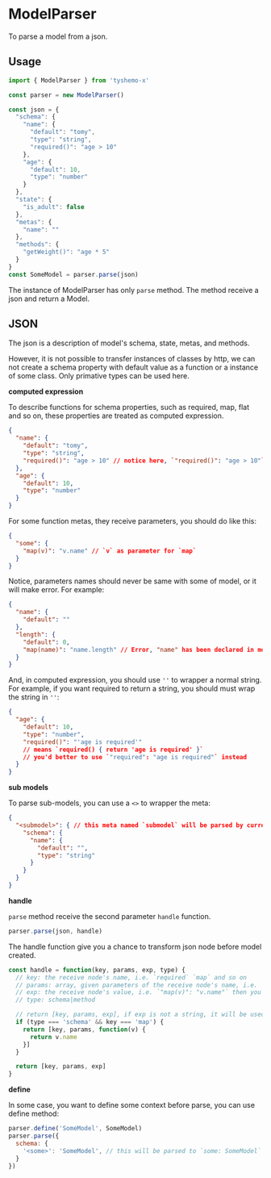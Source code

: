 # ModelParser

To parse a model from a json.

## Usage

```js
import { ModelParser } from 'tyshemo-x'

const parser = new ModelParser()

const json = {
  "schema": {
    "name": {
      "default": "tomy",
      "type": "string",
      "required()": "age > 10"
    },
    "age": {
      "default": 10,
      "type": "number"
    }
  },
  "state": {
    "is_adult": false
  },
  "metas": {
    "name": ""
  },
  "methods": {
    "getWeight()": "age * 5"
  }
}
const SomeModel = parser.parse(json)
```

The instance of ModelParser has only `parse` method. The method receive a json and return a Model.

## JSON

The json is a description of model's schema, state, metas, and methods.

However, it is not possible to transfer instances of classes by http, we can not create a schema property with default value as a function or a instance of some class. Only primative types can be used here.

**computed expression**

To describe functions for schema properties, such as required, map, flat and so on, these properties are treated as computed expression.

```json
{
  "name": {
    "default": "tomy",
    "type": "string",
    "required()": "age > 10" // notice here, `"required()": "age > 10"` means `required() { return this.age > 10 }`, there is a `()` after `required` property
  },
  "age": {
    "default": 10,
    "type": "number"
  }
}
```

For some function metas, they receive parameters, you should do like this:

```json
{
  "some": {
    "map(v)": "v.name" // `v` as parameter for `map`
  }
}
```

Notice, parameters names should never be same with some of model, or it will make error. For example:

```json
{
  "name": {
    "default": ""
  },
  "length": {
    "default": 0,
    "map(name)": "name.length" // Error, "name" has been declared in model, should not be declared again in "map(name)"
  }
}
```

And, in computed expression, you should use `''` to wrapper a normal string. For example, if you want required to return a string, you should must wrap the string in `''`:

```json
{
  "age": {
    "default": 10,
    "type": "number",
    "required()": "'age is required'"
    // means `required() { return 'age is required' }`
    // you'd better to use `"required": "age is required"` instead
  }
}
```

**sub models**

To parse sub-models, you can use a `<>` to wrapper the meta:

```json
{
  "<submodel>": { // this meta named `submodel` will be parsed by current parser.
    "schema": {
      "name": {
        "default": "",
        "type": "string"
      }
    }
  }
}
```

**handle**

`parse` method receive the second parameter `handle` function.

```js
parser.parse(json, handle)
```

The handle function give you a chance to transform json node before model created.

```js
const handle = function(key, params, exp, type) {
  // key: the receive node's name, i.e. `required` `map` and so on
  // params: array, given parameters of the receive node's name, i.e. `map(v, k, d)` then you will get `['v', 'k', 'd']`
  // exp: the receive node's value, i.e. `"map(v)": "v.name"` then you will get `'v.name'`
  // type: schema|method

  // return [key, params, exp], if exp is not a string, it will be used as the node's new value directly, for exmaple:
  if (type === 'schema' && key === 'map') {
    return [key, params, function(v) {
      return v.name
    }]
  }

  return [key, params, exp]
}
```

**define**

In some case, you want to define some context before parse, you can use define method:

```js
parser.define('SomeModel', SomeModel)
parser.parse({
  schema: {
    '<some>': 'SomeModel', // this will be parsed to `some: SomeModel`
  }
})
```
